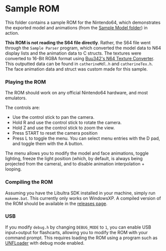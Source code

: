 # Sample ROM

This folder contains a sample ROM for the Nintendo64, which demonstrates the exported model and animations (from the [Sample Model folder](../Sample%20Model)) in action. 

**This ROM is not reading the S64 file directly**. Rather, the S64 file went through the `Sample Parser` program, which converted the model data to N64 display lists and the animation data to C structs. The textures were converted to 16-Bit RGBA format using [Buu342's N64 Texture Converter](https://github.com/buu342/GML-N64TextureConverter). This outputted data can be found in `catherineMdl.h` and `catherineTex.h`. The face animation data and struct was custom made for this sample.


### Playing the ROM
The ROM should work on any official Nintendo64 hardware, and most emulators. 

The controls are:
* Use the control stick to pan the camera.
* Hold R and use the control stick to rotate the camera.
* Hold Z and use the control stick to zoom the view.
* Press START to reset the camera position
* Press L to toggle the menu. You can select menu entries with the D pad, and toggle them with the A button.

The menu allows you to modify the model and face animations, toggle lighting, freeze the light position (which, by default, is always being projected from the camera), and to disable animation interpolation + looping.


### Compiling the ROM
Assuming you have the Libultra SDK installed in your machine, simply run `makeme.bat`. This currently only works on WindowsXP. A compiled version of the ROM should be available in the [releases page](../../../releases).


### USB
If you modify `debug.h` by changing `DEBUG_MODE` to `1`, you can enable USB input+output for flashcarts, allowing you to modify the ROM with your command prompt. This requires loading the ROM using a program such as [UNFLoader](https://github.com/buu342/N64-UNFLoader) with debug mode enabled.
